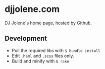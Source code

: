 # djjolene.com

DJ Jolene's home page, hosted by Github.

## Development

- Pull the required libs with `$ bundle install`
- Edit `.haml` and `.scss` files only.
- Build and minify with `$ rake`
